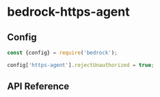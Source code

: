# bedrock-https-agent

## Config


```js
const {config} = require('bedrock');

config['https-agent'].rejectUnauthorized = true;
```

## API Reference
